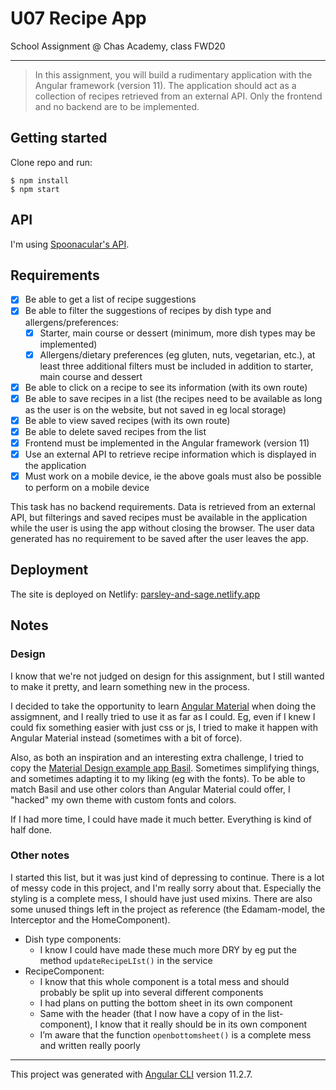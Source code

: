 # U07 Recipe App

School Assignment @ Chas Academy, class FWD20

---

>In this assignment, you will build a rudimentary application with the Angular framework (version 11). The application should act as a collection of recipes retrieved from an external API. Only the frontend and no backend are to be implemented.

## Getting started

Clone repo and run:
```
$ npm install
$ npm start
```

## API

I'm using [Spoonacular's API](https://spoonacular.com/food-api/).

## Requirements

- [x] Be able to get a list of recipe suggestions
- [x] Be able to filter the suggestions of recipes by dish type and allergens/preferences:
  - [x] Starter, main course or dessert (minimum, more dish types may be implemented)
  - [x] Allergens/dietary preferences (eg gluten, nuts, vegetarian, etc.), at least three additional filters must be included in addition to starter, main course and dessert
- [x] Be able to click on a recipe to see its information (with its own route)
- [x] Be able to save recipes in a list (the recipes need to be available as long as the user is on the website, but not saved in eg local storage)
- [x] Be able to view saved recipes (with its own route)
- [x] Be able to delete saved recipes from the list
- [x] Frontend must be implemented in the Angular framework (version 11)
- [x] Use an external API to retrieve recipe information which is displayed in the application
- [x] Must work on a mobile device, ie the above goals must also be possible to perform on a mobile device

This task has no backend requirements. Data is retrieved from an external API, but filterings and saved recipes must be available in the application while the user is using the app without closing the browser. The user data generated has no requirement to be saved after the user leaves the app.

## Deployment

The site is deployed on Netlify: [parsley-and-sage.netlify.app](https://parsley-and-sage.netlify.app/)
## Notes

### Design

I know that we're not judged on design for this assignment, but I still wanted to make it pretty, and learn something new in the process.

I decided to take the opportunity to learn [Angular Material](https://material.angular.io/) when doing the assigmnent, and I really tried to use it as far as I could. Eg, even if I knew I could fix something easier with just css or js, I tried to make it happen with Angular Material instead (sometimes with a bit of force).

Also, as both an inspiration and an interesting extra challenge, I tried to copy the [Material Design example app Basil](https://material.io/design/material-studies/basil.html). Sometimes simplifying things, and sometimes adapting it to my liking (eg with the fonts). To be able to match Basil and use other colors than Angular Material could offer, I "hacked" my own theme with custom fonts and colors.

If I had more time, I could have made it much better. Everything is kind of half done.

### Other notes

I started this list, but it was just kind of depressing to continue. There is a lot of messy code in this project, and I'm really sorry about that. Especially the styling is a complete mess, I should have just used mixins. There are also some unused things left in the project as reference (the Edamam-model, the Interceptor and the HomeComponent).

- Dish type components:
    - I know I could have made these much more DRY by eg put the method `updateRecipeLIst()` in the service
- RecipeComponent:
    - I know that this whole component is a total mess and should probably be split up into several different components
    - I had plans on putting the bottom sheet in its own component
    - Same with the header (that I now have a copy of in the list-component), I know that it really should be in its own component
    - I’m aware that the function `openbottomsheet()` is a complete mess and written really poorly

---


This project was generated with [Angular CLI](https://github.com/angular/angular-cli) version 11.2.7.
